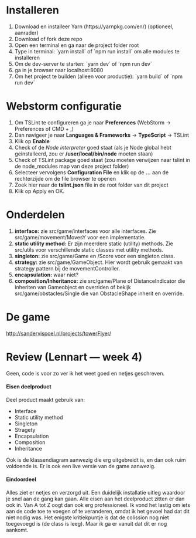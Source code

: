 # Installeren

<ol>
<li>Download en installeer Yarn (https://yarnpkg.com/en/) (optioneel, aanrader)</li>
<li>Download of fork deze repo</li>
<li>Open een terminal en ga naar de project folder root</li>
<li>Type in terminal: `yarn install` of `npm run install` om alle modules te installeren</li>
<li>Om de dev-server te starten: `yarn dev` of `npm run dev`</li>
<li>ga in je browser naar localhost:8080</li>
<li>Om het project te builden (alleen voor productie): `yarn build` of `npm run dev`</li>
</ol>

# Webstorm configuratie

<ol>
<li>Om TSLint te configureren ga je naar <b>Preferences</b> (WebStorm -> Preferences of CMD + ,)</li>
<li>Dan navigeer je naar <b>Languages & Frameworks</b> -> <b>TypeScript</b> -> TSLint</li>
<li>Klik op <b>Enable</b></li>
<li>Check of de <i>Node interpreter</i> goed staat (als je Node global hebt geinstalleerd, zou er <b>/user/local/bin/node</b> moeten staan)</li>
<li>Check of TSLint package goed staat (zou moeten verwijzen naar tslint in de node_modules map van deze project folder)</li>
<li>Selecteer vervolgens <b>Configuration File</b> en klik op de <b>...</b> aan de rechterzijde om de file browser te openen</li>
<li>Zoek hier naar de <b>tslint.json</b> file in de root folder van dit project</li>
<li>Klik op Apply en OK.</li>
</ol>

# Onderdelen
<ol>
<li><b>interface:</b> zie src/game/interfaces voor alle interfaces. Zie src/game/movement/MovesY voor een implementatie.</li>
<li><b>static utility method:</b> Er zijn meerdere static (utility) methods. Zie src/utils voor verschillende static classes met utility methods.</li>
<li><b>singleton:</b> zie src/game/Game en /Score voor een singleton class.</li>
<li><b>strategy:</b> zie src/game/GameObject. Hier wordt gebruik gemaakt van strategy pattern bij de movementController.</li>
<li><b>encapsulation:</b> waar niet?</li>
<li><b>composition/Inheritance:</b> zie src/game/Plane of DistanceIndicator die inheriten van Gameobject en overriden of bekijk src/game/obstacles/Single die van ObstacleShape inherit en override.</li>
</ol>

# De game
http://sandervispoel.nl/projects/towerFlyer/

# Review (Lennart — week 4)
Geen, code is voor zo ver ik het weet goed en netjes geschreven.

<h4>Eisen deelproduct</h4>
Deel product maakt gebruik van:

- Interface 
- Static utility method
- Singleton
- Stragety
- Encapsulation
- Composition
- Inheritance

Ook is de klassendiagram aanwezig die erg uitgebreidt is, en dan ook ruim voldoende is.
Er is ook een live versie van de game aanwezig.

<h4>Eindoordeel</h4>
Alles ziet er netjes en verzorgd uit. Een duidelijk installatie uitleg waardoor je snel aan de gang kan gaan. Alle eisen aan het deelproduct
zitten er dan ook in. Van A tot Z oogt dan ook erg professioneel. Ik vond het lastig om iets aan de code toe te voegen of te veranderen, omdat 
ik het gevoel had dat dit niet nodig was. Het enigste kritiekpuntje is dat de colission nog niet toegevoegd is (de class is leeg). Maar ik ga er vanuit dat dit er 
nog aankomt.
